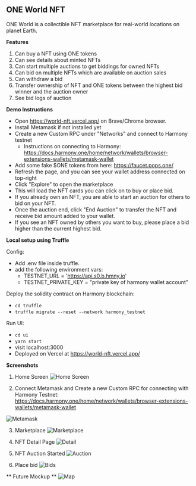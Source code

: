 ## ONE World NFT

ONE World is a collectible NFT marketplace for real-world locations on planet Earth.

**Features**

1. Can buy a NFT using ONE tokens
2. Can see details about minted NFTs
3. Can start multiple auctions to get biddings for owned NFTs
4. Can bid on multiple NFTs which are available on auction sales
5. Can withdraw a bid
6. Transfer ownership of NFT and ONE tokens between the highest bid winner and the auction owner
7. See bid logs of auction

**Demo Instructions**

- Open https://world-nft.vercel.app/ on Brave/Chrome browser.
- Install Metamask if not installed yet
- Create a new Custom RPC under "Networks" and connect to Harmony testnet
  - Instructions on connecting to Harmony: https://docs.harmony.one/home/network/wallets/browser-extensions-wallets/metamask-wallet
- Add some fake $ONE tokens from here: https://faucet.pops.one/
- Refresh the page, and you can see your wallet address connected on top-right
- Click "Explore" to open the marketplace
- This will load the NFT cards you can click on to buy or place bid.
- If you already own an NFT, you are able to start an auction for others to bid on your NFT.
- Once the auction end, click "End Auction" to transfer the NFT and receive bid amount added to your wallet.
- If you see an NFT owned by others you want to buy, please place a bid higher than the current highest bid.

**Local setup using Truffle**

Config:

- Add .env file inside truffle.
- add the following environment vars:
  - TESTNET_URL = 'https://api.s0.b.hmny.io'
  - TESTNET_PRIVATE_KEY = "private key of harmony wallet account"

Deploy the solidity contract on Harmony blockchain:

- `cd truffle`
- `truffle migrate --reset --network harmony_testnet`

Run UI:

- `cd ui`
- `yarn start`
- visit localhost:3000
- Deployed on Vercel at https://world-nft.vercel.app/

**Screenshots**

1. Home Screen
   ![Home Screen](https://github.com/swapp1990/WorldNFT/blob/master/screenshot/nft1.JPG?raw=true)

2. Connect Metamask and Create a new Custom RPC for connecting with Harmony Testnet:
   https://docs.harmony.one/home/network/wallets/browser-extensions-wallets/metamask-wallet

![Metamask](https://github.com/swapp1990/WorldNFT/blob/master/screenshot/nft2.JPG?raw=true)

3. Marketplace
   ![Marketplace](https://github.com/swapp1990/WorldNFT/blob/master/screenshot/nft3.JPG?raw=true)

4. NFT Detail Page
   ![Detail](https://github.com/swapp1990/WorldNFT/blob/master/screenshot/nft4.JPG?raw=true)

5. NFT Auction Started
   ![Auction](https://github.com/swapp1990/WorldNFT/blob/master/screenshot/nft5.JPG?raw=true)

6. Place bid
   ![Bids](https://github.com/swapp1990/WorldNFT/blob/master/screenshot/nft6.JPG?raw=true)
   
** Future Mockup **
![Map](https://github.com/swapp1990/WorldNFT/blob/master/screenshot/map1.JPG?raw=true)
